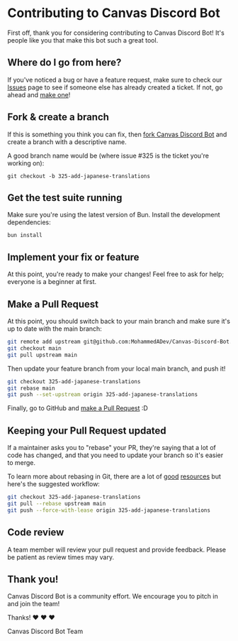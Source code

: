 # Contributing to Canvas Discord Bot

First off, thank you for considering contributing to Canvas Discord Bot! It's people like you that make this bot such a great tool.

## Where do I go from here?

If you've noticed a bug or have a feature request, make sure to check our [Issues](https://github.com/MohammedADev/Canvas-Discord-Bot/issues) page to see if someone else has already created a ticket. If not, go ahead and [make one](https://github.com/MohammedADev/Canvas-Discord-Bot/issues/new)!

## Fork & create a branch

If this is something you think you can fix, then [fork Canvas Discord Bot](https://github.com/MohammedADev/Canvas-Discord-Bot/fork) and create a branch with a descriptive name.

A good branch name would be (where issue #325 is the ticket you're working on):

```
git checkout -b 325-add-japanese-translations
```

## Get the test suite running

Make sure you're using the latest version of Bun. Install the development dependencies:

```
bun install
```

## Implement your fix or feature

At this point, you're ready to make your changes! Feel free to ask for help; everyone is a beginner at first.

## Make a Pull Request

At this point, you should switch back to your main branch and make sure it's up to date with the main branch:

```bash
git remote add upstream git@github.com:MohammedADev/Canvas-Discord-Bot.git
git checkout main
git pull upstream main
```

Then update your feature branch from your local main branch, and push it!

```bash
git checkout 325-add-japanese-translations
git rebase main
git push --set-upstream origin 325-add-japanese-translations
```

Finally, go to GitHub and [make a Pull Request](https://github.com/MohammedADev/Canvas-Discord-Bot/compare) :D

## Keeping your Pull Request updated

If a maintainer asks you to "rebase" your PR, they're saying that a lot of code has changed, and that you need to update your branch so it's easier to merge.

To learn more about rebasing in Git, there are a lot of [good](https://git-scm.com/book/en/v2/Git-Branching-Rebasing) [resources](https://www.atlassian.com/git/tutorials/rewriting-history/git-rebase) but here's the suggested workflow:

```bash
git checkout 325-add-japanese-translations
git pull --rebase upstream main
git push --force-with-lease origin 325-add-japanese-translations
```

## Code review

A team member will review your pull request and provide feedback. Please be patient as review times may vary.

## Thank you!

Canvas Discord Bot is a community effort. We encourage you to pitch in and join the team!

Thanks! ❤️ ❤️ ❤️

Canvas Discord Bot Team
